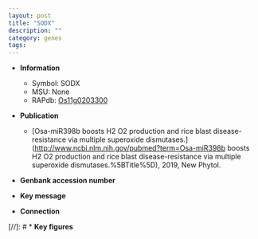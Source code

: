 ```yaml
---
layout: post
title: "SODX"
description: ""
category: genes
tags: 
---
```


* **Information**  
    + Symbol: SODX  
    + MSU: None  
    + RAPdb: [Os11g0203300](http://rapdb.dna.affrc.go.jp/viewer/gbrowse_details/irgsp1?name=Os11g0203300)  

* **Publication**  
    + [Osa-miR398b boosts H2 O2 production and rice blast disease-resistance via multiple superoxide dismutases.](http://www.ncbi.nlm.nih.gov/pubmed?term=Osa-miR398b boosts H2 O2 production and rice blast disease-resistance via multiple superoxide dismutases.%5BTitle%5D), 2019, New Phytol.

* **Genbank accession number**  

* **Key message**  

* **Connection**  

[//]: # * **Key figures**  



